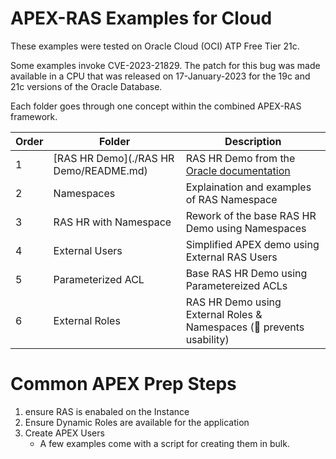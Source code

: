 APEX-RAS Examples for Cloud
===

These examples were tested on Oracle Cloud (OCI) ATP Free Tier 21c.

Some examples invoke CVE-2023-21829. The patch for this bug was made available in a CPU that was released on 17-January-2023 for the 19c and 21c versions of the Oracle Database.

Each folder goes through one concept within the combined APEX-RAS framework.

Order | Folder | Description
---|---|---
1 | [RAS HR Demo](./RAS HR Demo/README.md) | RAS HR Demo from the [Oracle documentation](https://docs.oracle.com/en/database/oracle/oracle-database/21/dbfsg/real-application-security-hr-demo.html)
2 | Namespaces | Explaination and examples of RAS Namespace
3 | RAS HR with Namespace | Rework of the base RAS HR Demo using Namespaces
4 | External Users | Simplified APEX demo using External RAS Users
5 | Parameterized ACL | Base RAS HR Demo using Parametereized ACLs
6 | External Roles | RAS HR Demo using External Roles & Namespaces (🐜 prevents usability)

# Common APEX Prep Steps

1. ensure RAS is enabaled on the Instance
1. Ensure Dynamic Roles are available for the application
1. Create APEX Users
   - A few examples come with a script for creating them in bulk.

